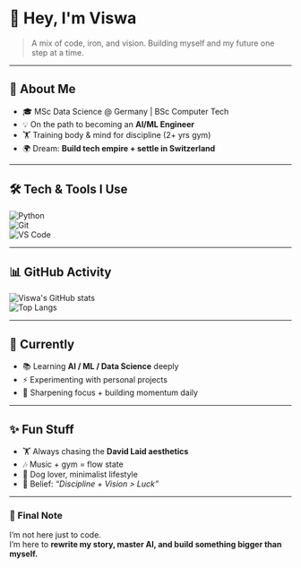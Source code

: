 # 👋 Hey, I'm Viswa  

> A mix of code, iron, and vision. Building myself and my future one step at a time.  

---

## 🚀 About Me  
- 🎓 MSc Data Science @ Germany | BSc Computer Tech  
- 💡 On the path to becoming an **AI/ML Engineer**  
- 🏋️ Training body & mind for discipline (2+ yrs gym)  
- 🌍 Dream: **Build tech empire + settle in Switzerland**  

---

## 🛠 Tech & Tools I Use  
![Python](https://img.shields.io/badge/-Python-333?style=flat&logo=python)  
![Git](https://img.shields.io/badge/-Git-333?style=flat&logo=git)  
![VS Code](https://img.shields.io/badge/-VS_Code-333?style=flat&logo=visualstudiocode)  

---

## 📊 GitHub Activity  
![Viswa's GitHub stats](https://github-readme-stats.vercel.app/api?username=YOUR_USERNAME&show_icons=true&theme=radical)  
![Top Langs](https://github-readme-stats.vercel.app/api/top-langs/?username=YOUR_USERNAME&layout=compact&theme=radical)  

---

## 🎯 Currently  
- 📚 Learning **AI / ML / Data Science** deeply  
- ⚡ Experimenting with personal projects  
- 🧠 Sharpening focus + building momentum daily  

---

## ✨ Fun Stuff  
- 🏋️ Always chasing the **David Laid aesthetics**  
- 🎶 Music + gym = flow state  
- 🐾 Dog lover, minimalist lifestyle  
- 💭 Belief: *“Discipline + Vision > Luck”*  

---

### 🌌 Final Note  
I’m not here just to code.  
I’m here to **rewrite my story, master AI, and build something bigger than myself.**  


